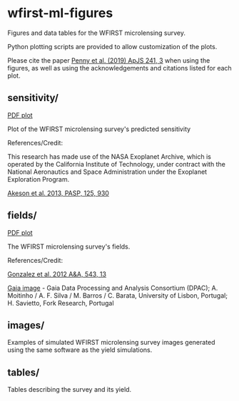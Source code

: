 # wfirst-ml-figures

Figures and data tables for the WFIRST microlensing survey.

Python plotting scripts are provided to allow customization of the plots.

Please cite the paper [Penny et al. (2019) ApJS 241, 3](https://ui.adsabs.harvard.edu//#abs/2019ApJS..241....3P/abstract) when using the figures, as well as using the acknowledgements and citations listed for each plot.

## sensitivity/

[PDF plot](https://github.com/mtpenny/wfirst-ml-figures/blob/master/sensitivity/layout_7f_3_covfac_52_3_sensitivity.pdf)

Plot of the WFIRST microlensing survey's predicted sensitivity

References/Credit:

This research has made use of the NASA Exoplanet Archive, which is operated by the California Institute of Technology, under contract with the National Aeronautics and Space Administration under the Exoplanet Exploration Program.

[Akeson et al. 2013, PASP, 125, 930](https://ui.adsabs.harvard.edu/#abs/2013PASP..125..989A)


## fields/

[PDF plot](https://github.com/mtpenny/wfirst-ml-figures/blob/master/fields/wfirst-fields.pdf)

The WFIRST microlensing survey's fields.

References/Credit:

[Gonzalez et al. 2012 A&A, 543, 13](https://ui.adsabs.harvard.edu/#abs/2012A&A...543A..13G)

[Gaia image](https://www.esa.int/spaceinimages/Images/2018/04/Gaia_s_sky_in_colour) - Gaia Data Processing and Analysis Consortium (DPAC); A. Moitinho / A. F. Silva / M. Barros / C. Barata, University of Lisbon, Portugal; H. Savietto, Fork Research, Portugal


## images/

Examples of simulated WFIRST microlensing survey images generated using the same software as the yield simulations.


## tables/

Tables describing the survey and its yield.



